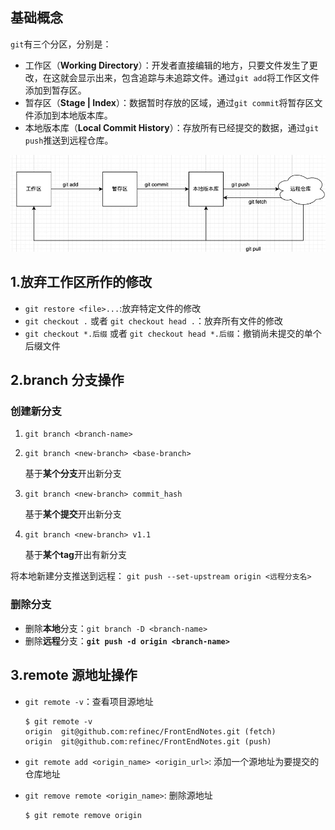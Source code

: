## 基础概念

`git`有三个分区，分别是：

- 工作区（**Working Directory**）：开发者直接编辑的地方，只要文件发生了更改，在这就会显示出来，包含追踪与未追踪文件。通过`git add`将工作区文件添加到暂存区。
- 暂存区（**Stage | Index**）：数据暂时存放的区域，通过`git commit`将暂存区文件添加到本地版本库。
- 本地版本库（**Local Commit History**）：存放所有已经提交的数据，通过`git push`推送到远程仓库。

![image-20220807194628700](../../assets/github/image-20220807194628700.png)

## 1.放弃工作区所作的修改

* `git restore <file>...`:放弃特定文件的修改
* `git checkout .` 或者 `git checkout head .`：放弃所有文件的修改
* `git checkout *.后缀` 或者 `git checkout head *.后缀`：撤销尚未提交的单个后缀文件

## 2.branch 分支操作

### 创建新分支

1. `git branch <branch-name>`

2. `git branch <new-branch> <base-branch>`

   基于**某个分支**开出新分支

3. `git branch <new-branch> commit_hash`

   基于**某个提交**开出新分支

4. `git branch <new-branch> v1.1`

   基于**某个tag**开出有新分支

将本地新建分支推送到远程： `git push --set-upstream origin <远程分支名>`

### 删除分支

* 删除**本地**分支：`git branch -D <branch-name>`
* 删除**远程**分支：**`git push -d origin <branch-name>`**



## 3.remote 源地址操作

* `git remote -v`：查看项目源地址

  ```shell
  $ git remote -v
  origin  git@github.com:refinec/FrontEndNotes.git (fetch)
  origin  git@github.com:refinec/FrontEndNotes.git (push) 
  ```

* `git remote add <origin_name> <origin_url>`: 添加一个源地址为要提交的仓库地址

* `git remove remote <origin_name>`: 删除源地址

  ```shell
  $ git remote remove origin
  ```



